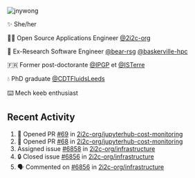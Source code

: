 ![jnywong](https://readme-typing-svg.demolab.com/?font=Intel+One+Mono&size=36&duration=3000&pause=1000&color=6bc46d&vCenter=true&width=170&lines=jnywong)

✨ She/her

👩‍💻 Open Source Applications Engineer [@2i2c-org](https://2i2c.org/)

🐻 Ex-Research Software Engineer [@bear-rsg](https://github.com/bear-rsg) [@baskerville-hpc](https://github.com/baskerville-hpc) 

🇫🇷 Former post-doctorante [@IPGP](https://github.com/IPGP) et [@ISTerre](https://www.isterre.fr/) 

💧 PhD graduate [@CDTFluidsLeeds](https://fluid-dynamics.leeds.ac.uk/) 

⌨️ Mech keeb enthusiast 

## Recent Activity 

<!--START_SECTION:activity-->
1. 💪 Opened PR [#69](undefined) in [2i2c-org/jupyterhub-cost-monitoring](https://github.com/2i2c-org/jupyterhub-cost-monitoring)
2. 💪 Opened PR [#68](undefined) in [2i2c-org/jupyterhub-cost-monitoring](https://github.com/2i2c-org/jupyterhub-cost-monitoring)
3.  Assigned issue [#6858](https://github.com/2i2c-org/infrastructure/issues/6858) in [2i2c-org/infrastructure](https://github.com/2i2c-org/infrastructure)
4. 🔒 Closed issue [#6856](https://github.com/2i2c-org/infrastructure/issues/6856) in [2i2c-org/infrastructure](https://github.com/2i2c-org/infrastructure)
5. 🗣 Commented on [#6856](https://github.com/2i2c-org/infrastructure/issues/6856#issuecomment-3405969157) in [2i2c-org/infrastructure](https://github.com/2i2c-org/infrastructure)
<!--END_SECTION:activity-->
